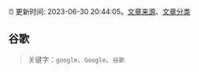 :alarm_clock: 更新时间: 2023-06-30 20:44:05。[文章来源](/README.md)、[文章分类](/TAGS.md)

## 谷歌


> 关键字：`google`、`Google`、`谷歌`



